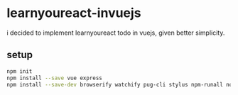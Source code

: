 # learnyoureact-invuejs
i decided to implement learnyoureact todo in vuejs, given better simplicity.

## setup
```bash
npm init
npm install --save vue express
npm install --save-dev browserify watchify pug-cli stylus npm-runall nodemon
```
